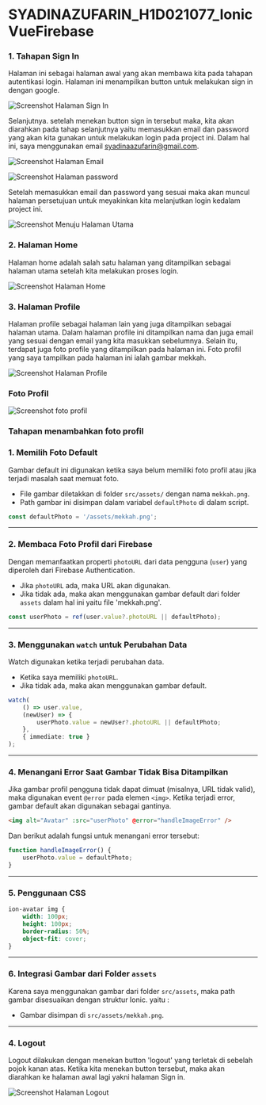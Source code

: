 # SYADINAZUFARIN_H1D021077_IonicVueFirebase

### 1. Tahapan Sign In 

  Halaman ini sebagai halaman awal yang akan membawa kita pada tahapan autentikasi login. Halaman ini menampilkan button untuk melakukan sign in dengan google. 
  
![Screenshot Halaman Sign In](assets/signin.png)

  Selanjutnya. setelah menekan button sign in tersebut maka, kita akan diarahkan pada tahap selanjutnya yaitu memasukkan email dan password yang akan kita gunakan untuk melakukan login pada project ini. 
Dalam hal ini, saya menggunakan email syadinaazufarin@gmail.com.

![Screenshot Halaman Email ](assets/email.png)  

![Screenshot Halaman password](assets/password.png)

Setelah memasukkan email dan password yang sesuai maka akan muncul halaman persetujuan untuk meyakinkan kita melanjutkan login kedalam project ini.

![Screenshot Menuju Halaman Utama](assets/lanjutkan.png)

### 2. Halaman Home

  Halaman home adalah salah satu halaman yang ditampilkan sebagai halaman utama setelah kita melakukan proses login. 

![Screenshot Halaman Home](assets/home.png)

### 3. Halaman Profile

  Halaman profile sebagai halaman lain yang juga ditampilkan sebagai halaman utama. Dalam halaman profile ini ditampilkan nama dan juga email yang sesuai dengan email yang kita masukkan sebelumnya. 
Selain itu, terdapat juga foto profile yang ditampilkan pada halaman ini. 
Foto profil yang saya tampilkan pada halaman ini ialah gambar mekkah. 

![Screenshot Halaman Profile](assets/profile.png)

### Foto Profil 

![Screenshot foto profil](assets/fotoprofil.png)

### Tahapan menambahkan foto profil 

### **1. Memilih Foto Default**
Gambar default ini digunakan ketika saya belum memiliki foto profil atau jika terjadi masalah saat memuat foto. 
        
- File gambar diletakkan di folder `src/assets/` dengan nama `mekkah.png`.  
- Path gambar ini disimpan dalam variabel `defaultPhoto` di dalam script.

```ts
const defaultPhoto = '/assets/mekkah.png';
```

---

### **2. Membaca Foto Profil dari Firebase**
Dengan memanfaatkan properti `photoURL` dari data pengguna (`user`) yang diperoleh dari Firebase Authentication.  

- Jika `photoURL` ada, maka URL akan digunakan.  
- Jika tidak ada, maka akan menggunakan gambar default dari folder `assets` dalam hal ini yaitu file 'mekkah.png'.

```ts
const userPhoto = ref(user.value?.photoURL || defaultPhoto);
```

---

### **3. Menggunakan `watch` untuk Perubahan Data**
Watch digunakan ketika terjadi perubahan data.

-  Ketika saya memiliki `photoURL`.
- Jika tidak ada, maka akan menggunakan gambar default. 
```ts
watch(
    () => user.value,
    (newUser) => {
        userPhoto.value = newUser?.photoURL || defaultPhoto;
    },
    { immediate: true }
);
```

---

### **4. Menangani Error Saat Gambar Tidak Bisa Ditampilkan**
Jika gambar profil pengguna tidak dapat dimuat (misalnya, URL tidak valid), maka digunakan event `@error` pada elemen `<img>`. Ketika terjadi error, gambar default akan digunakan sebagai gantinya.

```html
<img alt="Avatar" :src="userPhoto" @error="handleImageError" />
```

Dan berikut adalah fungsi untuk menangani error tersebut:

```ts
function handleImageError() {
    userPhoto.value = defaultPhoto;
}
```

---

### **5. Penggunaan CSS**

```css
ion-avatar img {
    width: 100px;
    height: 100px;
    border-radius: 50%;
    object-fit: cover;
}
```

---

### **6. Integrasi Gambar dari Folder `assets`**
Karena saya menggunakan gambar dari folder `src/assets`, maka path gambar disesuaikan dengan struktur Ionic. yaitu :
- Gambar disimpan di `src/assets/mekkah.png`.

---


### 4. Logout 
Logout dilakukan dengan menekan button 'logout' yang terletak di sebelah pojok kanan atas. Ketika kita menekan button tersebut, maka akan diarahkan ke halaman awal lagi yakni halaman Sign in.

![Screenshot Halaman Logout](assets/logout.png)
